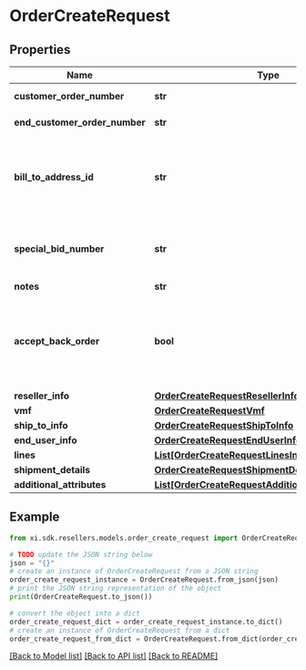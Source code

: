 # OrderCreateRequest


## Properties

Name | Type | Description | Notes
------------ | ------------- | ------------- | -------------
**customer_order_number** | **str** | The reseller&#39;s unique PO/Order number. | 
**end_customer_order_number** | **str** | The end user/customer&#39;s Purchase Order number. | [optional] 
**bill_to_address_id** | **str** | Suffix used to identify billing address. Created during onboarding. Resellers are provided with one or more address IDs depending on how many bill to addresses they need for various flooring companies they are using for credit. | [optional] 
**special_bid_number** | **str** | The bid number provided to the reseller by the vendor for special pricing and discounts. Line-level bid numbers take precedence over header-level bid numbers. | [optional] 
**notes** | **str** | Order level notes. | [optional] 
**accept_back_order** | **bool** | ENUM [\&quot;true\&quot;,\&quot;false\&quot;] - accept order if this item is backordered. This field along with shipComplete field decides the value of backorderflag. The value of this field is ignored when shipComplete field is present. | [optional] 
**reseller_info** | [**OrderCreateRequestResellerInfo**](OrderCreateRequestResellerInfo.md) |  | [optional] 
**vmf** | [**OrderCreateRequestVmf**](OrderCreateRequestVmf.md) |  | [optional] 
**ship_to_info** | [**OrderCreateRequestShipToInfo**](OrderCreateRequestShipToInfo.md) |  | [optional] 
**end_user_info** | [**OrderCreateRequestEndUserInfo**](OrderCreateRequestEndUserInfo.md) |  | [optional] 
**lines** | [**List[OrderCreateRequestLinesInner]**](OrderCreateRequestLinesInner.md) | The line-level details of the order. | [optional] 
**shipment_details** | [**OrderCreateRequestShipmentDetails**](OrderCreateRequestShipmentDetails.md) |  | [optional] 
**additional_attributes** | [**List[OrderCreateRequestAdditionalAttributesInner]**](OrderCreateRequestAdditionalAttributesInner.md) | Shipment-level additional attributes. | [optional] 

## Example

```python
from xi.sdk.resellers.models.order_create_request import OrderCreateRequest

# TODO update the JSON string below
json = "{}"
# create an instance of OrderCreateRequest from a JSON string
order_create_request_instance = OrderCreateRequest.from_json(json)
# print the JSON string representation of the object
print(OrderCreateRequest.to_json())

# convert the object into a dict
order_create_request_dict = order_create_request_instance.to_dict()
# create an instance of OrderCreateRequest from a dict
order_create_request_from_dict = OrderCreateRequest.from_dict(order_create_request_dict)
```
[[Back to Model list]](../README.md#documentation-for-models) [[Back to API list]](../README.md#documentation-for-api-endpoints) [[Back to README]](../README.md)


